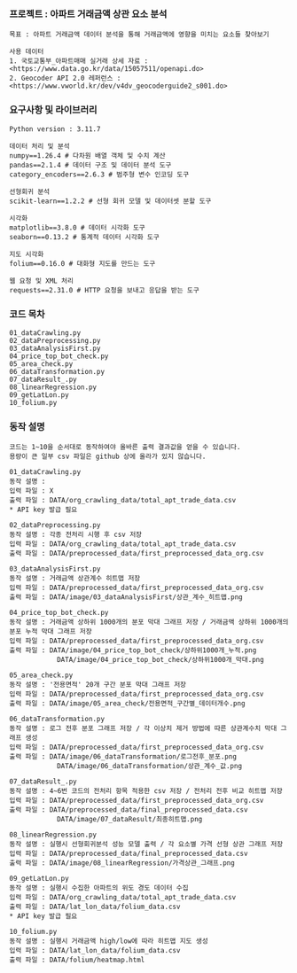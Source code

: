 ### 프로젝트 : 아파트 거래금액 상관 요소 분석
    목표 : 아파트 거래금액 데이터 분석을 통해 거래금액에 영향을 미치는 요소들 찾아보기
    
    사용 데이터
    1. 국토교통부_아파트매매 실거래 상세 자료 : <https://www.data.go.kr/data/15057511/openapi.do>
    2. Geocoder API 2.0 레퍼런스 : <https://www.vworld.kr/dev/v4dv_geocoderguide2_s001.do>

    
### 요구사항 및 라이브러리
    Python version : 3.11.7

    데이터 처리 및 분석
    numpy==1.26.4 # 다차원 배열 객체 및 수치 계산
    pandas==2.1.4 # 데이터 구조 및 데이터 분석 도구
    category_encoders==2.6.3 # 범주형 변수 인코딩 도구

    선형회귀 분석
    scikit-learn==1.2.2 # 선형 회귀 모델 및 데이터셋 분할 도구
    
    시각화
    matplotlib==3.8.0 # 데이터 시각화 도구
    seaborn==0.13.2 # 통계적 데이터 시각화 도구
    
    지도 시각화
    folium==0.16.0 # 대화형 지도를 만드는 도구
    
    웹 요청 및 XML 처리
    requests==2.31.0 # HTTP 요청을 보내고 응답을 받는 도구

### 코드 목차
    01_dataCrawling.py
    02_dataPreprocessing.py
    03_dataAnalysisFirst.py
    04_price_top_bot_check.py
    05_area_check.py
    06_dataTransformation.py
    07_dataResult_.py
    08_linearRegression.py
    09_getLatLon.py
    10_folium.py

### 동작 설명
    코드는 1~10을 순서대로 동작하여야 올바른 출력 결과값을 얻을 수 있습니다.
    용량이 큰 일부 csv 파일은 github 상에 올라가 있지 않습니다.

    01_dataCrawling.py
    동작 설명 :  
    입력 파일 : X
    출력 파일 : DATA/org_crawling_data/total_apt_trade_data.csv
    * API key 발급 필요
    
    02_dataPreprocessing.py
    동작 설명 : 각종 전처리 시행 후 csv 저장
    입력 파일 : DATA/org_crawling_data/total_apt_trade_data.csv
    출력 파일 : DATA/preprocessed_data/first_preprocessed_data_org.csv
    
    03_dataAnalysisFirst.py
    동작 설명 : 거래금액 상관계수 히트맵 저장
    입력 파일 : DATA/preprocessed_data/first_preprocessed_data_org.csv
    출력 파일 : DATA/image/03_dataAnalysisFirst/상관_계수_히트맵.png
    
    04_price_top_bot_check.py
    동작 설명 : 거래금액 상하위 1000개의 분포 막대 그래프 저장 / 거래금액 상하위 1000개의 분포 누적 막대 그래프 저장
    입력 파일 : DATA/preprocessed_data/first_preprocessed_data_org.csv
    출력 파일 : DATA/image/04_price_top_bot_check/상하위1000개_누적.png
                DATA/image/04_price_top_bot_check/상하위1000개_막대.png
                
    05_area_check.py
    동작 설명 : '전용면적' 20개 구간 분포 막대 그래프 저장
    입력 파일 : DATA/preprocessed_data/first_preprocessed_data_org.csv
    출력 파일 : DATA/image/05_area_check/전용면적_구간별_데이터개수.png
    
    06_dataTransformation.py
    동작 설명 : 로그 전후 분포 그래프 저장 / 각 이상치 제거 방법에 따른 상관계수치 막대 그래프 생성
    입력 파일 : DATA/preprocessed_data/first_preprocessed_data_org.csv
    출력 파일 : DATA/image/06_dataTransformation/로그전후_분포.png
                DATA/image/06_dataTransformation/상관_계수_값.png
    
    07_dataResult_.py
    동작 설명 : 4~6번 코드의 전처리 항목 적용한 csv 저장 / 전처리 전후 비교 히트맵 저장
    입력 파일 : DATA/preprocessed_data/first_preprocessed_data_org.csv
    출력 파일 : DATA/preprocessed_data/final_preprocessed_data.csv
                DATA/image/07_dataResult/최종히트맵.png
    
    08_linearRegression.py
    동작 설명 : 실행시 선형회귀분석 성능 모델 출력 / 각 요소별 가격 선형 상관 그래프 저장
    입력 파일 : DATA/preprocessed_data/final_preprocessed_data.csv
    출력 파일 : DATA/image/08_linearRegression/가격상관_그래프.png
    
    09_getLatLon.py
    동작 설명 : 실행시 수집한 아파트의 위도 경도 데이터 수집
    입력 파일 : DATA/org_crawling_data/total_apt_trade_data.csv
    출력 파일 : DATA/lat_lon_data/folium_data.csv
    * API key 발급 필요
    
    10_folium.py
    동작 설명 : 실행시 거래금액 high/low에 따라 히트맵 지도 생성
    입력 파일 : DATA/lat_lon_data/folium_data.csv
    출력 파일 : DATA/folium/heatmap.html

    
